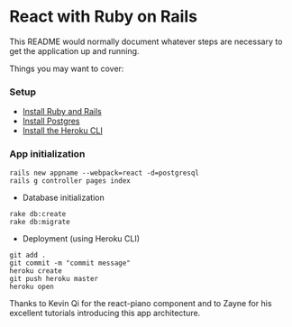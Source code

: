 # React with Ruby on Rails

This README would normally document whatever steps are necessary to get the
application up and running.

Things you may want to cover:

### Setup
* [Install Ruby and Rails](https://gorails.com/setup/osx/10.15-catalina)
* [Install Postgres](https://postgresapp.com)
* [Install the Heroku CLI](https://devcenter.heroku.com/articles/heroku-cli)

### App initialization
```
rails new appname --webpack=react -d=postgresql
rails g controller pages index
```

* Database initialization
```
rake db:create
rake db:migrate
```

* Deployment (using Heroku CLI)
```
git add .
git commit -m "commit message"
heroku create
git push heroku master
heroku open
```

Thanks to Kevin Qi for the react-piano component and to Zayne for his excellent tutorials introducing this app architecture.
